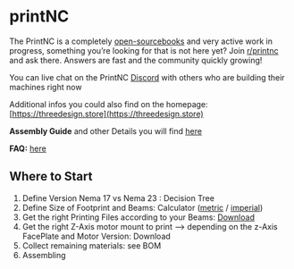 # printNC
The PrintNC is a completely [open-sourcebooks](https://creativecommons.org/licenses/by/4.0/) and very active work in progress, something you’re looking for that is not here yet? Join [r/printnc](http://www.reddit.com/r/printnc) and ask there. Answers are fast and the community quickly growing!

You can live chat on the PrintNC [Discord](https://discord.gg/RxzPna6) with others who are building their machines right now

Additional infos you could also find on the homepage: [https://threedesign.store](https://threedesign.store)

**Assembly Guide** and other Details you will find [here](doc/README.md)

**FAQ:** [here](doc/faq.md)

## Where to Start

1. Define Version Nema 17 vs Nema 23 : Decision Tree
1. Define Size of Footprint and Beams: Calculator ([metric](https://threedesign.store/metric-frame-size-calculator/) / [imperial](https://threedesign.store/imperial-frame-size-calculator/))
1. Get the right Printing Files according to your Beams: [Download](3dprint/)
1. Get the right Z-Axis motor mount to print --> depending on the z-Axis FacePlate and Motor Version: Download
1. Collect remaining materials: see BOM
1. Assembling

